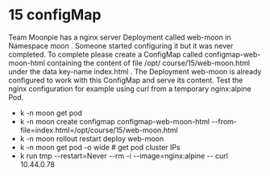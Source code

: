 # 15 configMap
Team Moonpie has a nginx server Deployment called web-moon in Namespace moon . Someone started configuring it but it was
never completed. To complete please create a ConfigMap called configmap-web-moon-html containing the content of file /opt/
course/15/web-moon.html under the data key-name index.html .
The Deployment web-moon is already configured to work with this ConfigMap and serve its content. Test the nginx configuration for
example using curl from a temporary nginx:alpine Pod.

- k -n moon get pod
- k -n moon create configmap configmap-web-moon-html --from-file=index.html=/opt/course/15/web-moon.html
- k -n moon rollout restart deploy web-moon
- k -n moon get pod -o wide # get pod cluster IPs
- k run tmp --restart=Never --rm -i --image=nginx:alpine -- curl 10.44.0.78